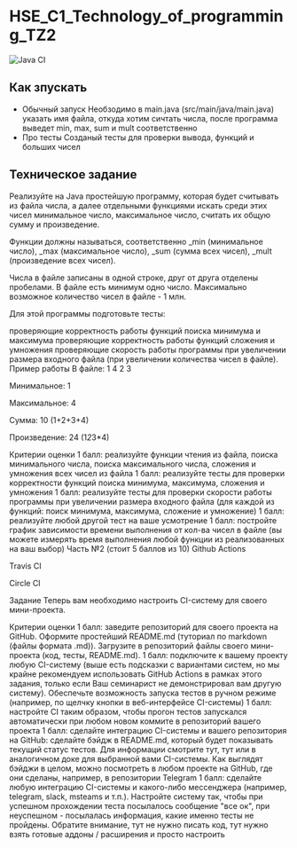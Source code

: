 # HSE_C1_Technology_of_programming_TZ2
![Java CI](https://github.com/mnedo/HSE_C1_Technology_of_programming_TZ2/actions/workflows/ci.yml/badge.svg)


## Как зпускать

* Обычный запуск
  Необзодимо в main.java (src/main/java/main.java) указать имя файла, откуда хотим сичтать числа, после программа выведет min, max, sum и mult соответственно
* Про тесты
  Созданый тесты для проверки вывода, функций и больших чисел


## Техническое задание
Реализуйте на Java простейшую программу, которая будет считывать из файла числа, а далее отдельными функциями искать среди этих чисел минимальное число, максимальное число, считать их общую сумму и произведение.

Функции должны называться, соответственно _min (минимальное число), _max (максимальное число), _sum (сумма всех чисел), _mult (произведение всех чисел).

Числа в файле записаны в одной строке, друг от друга отделены пробелами. В файле есть минимум одно число. Максимально возможное количество чисел в файле - 1 млн.

Для этой программы подготовьте тесты:

проверяющие корректность работы функций поиска минимума и максимума
проверяющие корректность работы функций сложения и умножения
проверяющие скорость работы программы при увеличении размера входного файла (при увеличении количества чисел в файле).
Пример работы
В файле: 1 4 2 3

Минимальное: 1

Максимальное: 4

Сумма: 10 (1+2+3+4)

Произведение: 24 (1*2*3*4)

Критерии оценки
1 балл: реализуйте функции чтения из файла, поиска минимального числа, поиска максимального числа, сложения и умножения всех чисел из файла
1 балл: реализуйте тесты для проверки корректности функций поиска минимума, максимума, сложения и умножения
1 балл: реализуйте тесты для проверки скорости работы программы при увеличении размера входного файла (для каждой из функций: поиск минимума, максимума, сложение и умножение)
1 балл: реализуйте любой другой тест на ваше усмотрение
1 балл: постройте график зависимости времени выполнения от кол-ва чисел в файле (вы можете измерять время выполнения любой функции из реализованных на ваш выбор)
Часть №2 (стоит 5 баллов из 10)
Github Actions

Travis CI

Circle CI

Задание
Теперь вам необходимо настроить CI-систему для своего мини-проекта.

Критерии оценки
1 балл: заведите репозиторий для своего проекта на GitHub. Оформите простейший README.md (туториал по markdown (файлы формата .md)). Загрузите в репозиторий файлы своего мини-проекта (код, тесты, README.md).
1 балл: подключите к вашему проекту любую CI-систему (выше есть подсказки с вариантами систем, но мы крайне рекомендуем использовать GitHub Actions в рамках этого задания, только если Ваш семинарист не демонстрировал вам другую систему). Обеспечьте возможность запуска тестов в ручном режиме (например, по щелчку кнопки в веб-интерфейсе CI-системы)
1 балл: настройте CI таким образом, чтобы прогон тестов запускался автоматически при любом новом коммите в репозиторий вашего проекта
1 балл: сделайте интеграцию CI-системы и вашего репозитория на GitHub: сделайте бэйдж в README.md, который будет показывать текущий статус тестов. Для информации смотрите тут, тут или в аналогичном доке для выбранной вами CI-системы. Как выглядят бэйджи в целом, можно посмотреть в любом проекте на GitHub, где они сделаны, например, в репозитории Telegram
1 балл: сделайте любую интеграцию CI-системы и какого-либо мессенджера (например, telegram, slack, msteams и т.п.). Настройте систему так, чтобы при успешном прохождении теста посылалось сообщение "все ок", при неуспешном - посылалась информация, какие именно тесты не пройдены. Обратите внимание, тут не нужно писать код, тут нужно взять готовые аддоны / расширения и просто настроить
